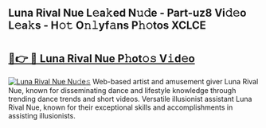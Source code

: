## Luna Rival Nue L𝚎a𝚔ed N𝚞𝚍e - Part-uz8 Vi𝚍𝚎o L𝚎a𝚔s - H𝚘𝚝 O𝚗𝚕yf𝚊ns P𝚑𝚘tos XCLCE

# <h2><a href="http://kf1t0g.oniu.top/?m=Luna+Rival+Nue">🔗👉 🔴 Luna Rival Nue P𝚑ot𝚘𝚜 V𝚒d𝚎o</a></h2>

[![Luna Rival Nue Nu𝚍e𝚜](https://i.imgur.com/0qMVB7G.gif)](http://kf1t0g.oniu.top/?m=Luna+Rival+Nue)
Web-based artist and amusement giver Luna Rival Nue, known for disseminating dance and lifestyle knowledge through trending dance trends and short videos. Versatile illusionist assistant Luna Rival Nue, known for their exceptional skills and accomplishments in assisting illusionists.  
